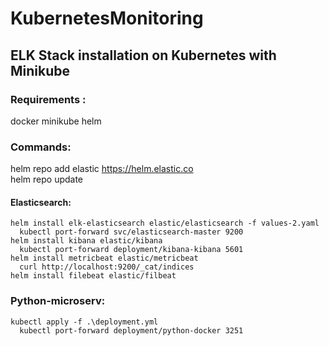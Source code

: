 # KubernetesMonitoring
## ELK Stack installation on Kubernetes with Minikube

### Requirements :
  docker
  minikube
  helm

### Commands: 
  helm repo add elastic https://helm.elastic.co \
  helm repo update
  #### Elasticsearch:
    helm install elk-elasticsearch elastic/elasticsearch -f values-2.yaml
      kubectl port-forward svc/elasticsearch-master 9200
    helm install kibana elastic/kibana
      kubectl port-forward deployment/kibana-kibana 5601
    helm install metricbeat elastic/metricbeat
      curl http://localhost:9200/_cat/indices
    helm install filebeat elastic/filbeat
  ### Python-microserv:
    kubectl apply -f .\deployment.yml
      kubectl port-forward deployment/python-docker 3251


